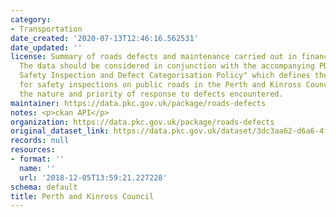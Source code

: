 ```yaml
---
category:
- Transportation
date_created: '2020-07-13T12:46:16.562531'
date_updated: ''
license: Summary of roads defects and maintenance carried out in financial year 2018-19.
  The data should be considered in conjunction with the accompanying PDF of the "Road
  Safety Inspection and Defect Categorisation Policy" which defines the standards
  for safety inspections on public roads in the Perth and Kinross Council area including
  the nature and priority of response to defects encountered.
maintainer: https://data.pkc.gov.uk/package/roads-defects
notes: <p>ckan API</p>
organization: https://data.pkc.gov.uk/package/roads-defects
original_dataset_link: https://data.pkc.gov.uk/dataset/3dc3aa62-d6a6-4f54-93ab-6d434bf64713/resource/f899908c-77ff-4a64-aed8-c1b712c5deca/download/road-defects-policy-doc-pkc.pdf
records: null
resources:
- format: ''
  name: ''
  url: '2018-12-05T13:59:21.227228'
schema: default
title: Perth and Kinross Council
---
```

